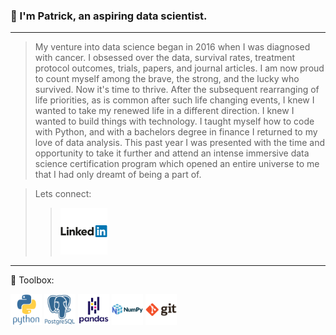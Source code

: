 ### 👋 I'm Patrick, an aspiring data scientist.
---
> My venture into data science began in 2016 when I was diagnosed with cancer. I obsessed over the data, survival rates, treatment protocol outcomes, trials, papers, and journal articles. I am now proud to count myself among the brave, the strong, and the lucky who survived. Now it's time to thrive. After the subsequent rearranging of life priorities, as is common after such life changing events, I knew I wanted to take my renewed life in a different direction. I knew I wanted to build things with technology. I taught myself how to code with Python, and with a bachelors degree in finance I returned to my love of data analysis. This past year I was presented with the time and opportunity to take it further and attend an intense immersive data science certification program which opened an entire universe to me that I had only dreamt of being a part of.

> Lets connect:
>> [<img src="https://github.com/devicons/devicon/blob/master/icons/linkedin/linkedin-original-wordmark.svg" alt="LinkedIn logo" width="75" height="75" />](https://www.linkedin.com/in/patrickanastasio/)
---
🧰 Toolbox:

<img src="https://github.com/devicons/devicon/blob/master/icons/python/python-original-wordmark.svg" alt="Python logo" width="50" height="50" />  <img src="https://github.com/devicons/devicon/blob/master/icons/postgresql/postgresql-plain-wordmark.svg" alt="Postgres logo" width="50" height="50" />  <img src="https://github.com/devicons/devicon/blob/master/icons/pandas/pandas-original-wordmark.svg" alt="Pandas logo" width="50" height="50" />  <img src="https://github.com/devicons/devicon/blob/master/icons/numpy/numpy-original-wordmark.svg" alt="Numpy logo" width="50" height="50" />  <img src="https://github.com/devicons/devicon/blob/master/icons/git/git-original-wordmark.svg" alt="Git logo" width="50" height="50" />

<!--
---

- 🔭 I’m currently working on ...
- 🌱 I’m currently learning ...
- 👯 I’m looking to collaborate on ...
- 🤔 I’m looking for help with ...
- 💬 Ask me about ...
- 📫 How to reach me: ...
- 😄 Pronouns: ...
- ⚡ Fun fact: ...
---
-->
